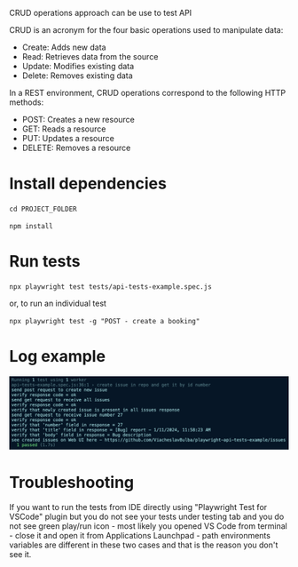 CRUD operations approach can be use to test API

CRUD is an acronym for the four basic operations used to manipulate data:

- Create: Adds new data
- Read: Retrieves data from the source
- Update: Modifies existing data
- Delete: Removes existing data

In a REST environment, CRUD operations correspond to the following HTTP methods:

- POST: Creates a new resource
- GET: Reads a resource
- PUT: Updates a resource
- DELETE: Removes a resource

# Install dependencies

`cd PROJECT_FOLDER`

`npm install`

# Run tests

`npx playwright test tests/api-tests-example.spec.js`

or, to run an individual test

`npx playwright test -g "POST - create a booking"`

# Log example

![](test-result-log.png)

# Troubleshooting

If you want to run the tests from IDE directly using "Playwright Test for VSCode" plugin but you do not see your tests under testing tab and you do not see green play/run icon - most likely you opened VS Code from terminal - close it and open it from Applications Launchpad - path environments variables are different in these two cases and that is the reason you don't see it.
